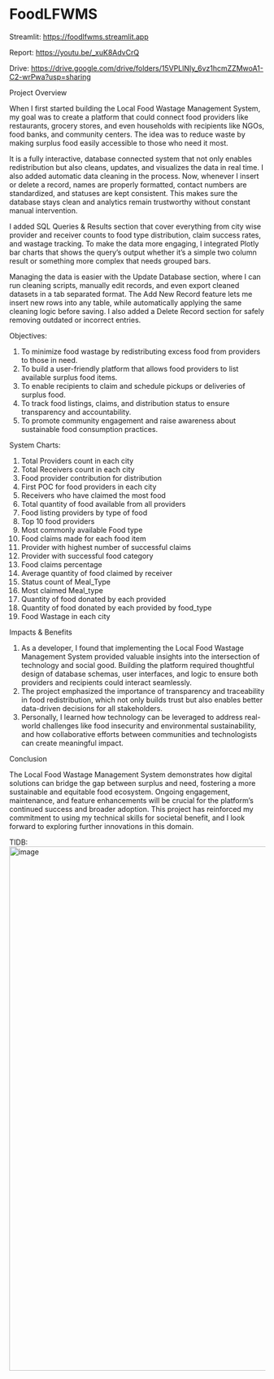 # FoodLFWMS

Streamlit: https://foodlfwms.streamlit.app

Report: https://youtu.be/_xuK8AdvCrQ

Drive: https://drive.google.com/drive/folders/15VPLlNIy_6vz1hcmZZMwoA1-C2-wrPwa?usp=sharing

Project Overview

When I first started building the Local Food Wastage Management System, my goal was to create a platform that could connect food providers like restaurants, grocery stores, and even households with recipients like NGOs, food banks, and community centers. The idea was to reduce waste by making surplus food easily accessible to those who need it most.

It is a fully interactive, database connected system that not only enables redistribution but also cleans, updates, and visualizes the data in real time. I also added automatic data cleaning in the process. Now, whenever I insert or delete a record, names are properly formatted, contact numbers are standardized, and statuses are kept consistent. This makes sure the database stays clean and analytics remain trustworthy without constant manual intervention.

I added SQL Queries & Results section that cover everything from city wise provider and receiver counts to food type distribution, claim success rates, and wastage tracking. To make the data more engaging, I integrated Plotly bar charts that shows the query’s output whether it’s a simple two column result or something more complex that needs grouped bars.

Managing the data is easier with the Update Database section, where I can run cleaning scripts, manually edit records, and even export cleaned datasets in a tab separated format. The Add New Record feature lets me insert new rows into any table, while automatically applying the same cleaning logic before saving. I also added a Delete Record section for safely removing outdated or incorrect entries.

Objectives:
1. To minimize food wastage by redistributing excess food from providers to those in need.
2. To build a user-friendly platform that allows food providers to list available surplus food items.
3. To enable recipients to claim and schedule pickups or deliveries of surplus food.
4. To track food listings, claims, and distribution status to ensure transparency and accountability.
5. To promote community engagement and raise awareness about sustainable food consumption practices.

System Charts:
1. Total Providers count in each city
2. Total Receivers count in each city
3. Food provider contribution for distribution
4. First POC for food providers in each city
5. Receivers who have claimed the most food
6. Total quantity of food available from all providers
7. Food listing providers by type of food
8. Top 10 food providers
9. Most commonly available Food type
10. Food claims made for each food item
11. Provider with highest number of successful claims
12. Provider with successful food category
13. Food claims percentage
14. Average quantity of food claimed by receiver
15. Status count of Meal_Type
16. Most claimed Meal_type
17. Quantity of food donated by each provided
18. Quantity of food donated by each provided by food_type
19. Food Wastage in each city

Impacts & Benefits

1. As a developer, I found that implementing the Local Food Wastage Management System provided valuable insights into the intersection of technology and social good. Building the platform required thoughtful design of database schemas, user interfaces, and logic to ensure both providers and recipients could interact seamlessly.
2. The project emphasized the importance of transparency and traceability in food redistribution, which not only builds trust but also enables better data-driven decisions for all stakeholders.
3. Personally, I learned how technology can be leveraged to address real-world challenges like food insecurity and environmental sustainability, and how collaborative efforts between communities and technologists can create meaningful impact.

Conclusion

The Local Food Wastage Management System demonstrates how digital solutions can bridge the gap between surplus and need, fostering a more sustainable and equitable food ecosystem.
Ongoing engagement, maintenance, and feature enhancements will be crucial for the platform’s continued success and broader adoption.
This project has reinforced my commitment to using my technical skills for societal benefit, and I look forward to exploring further innovations in this domain.

TIDB: 
<img width="1582" height="1031" alt="image" src="https://github.com/user-attachments/assets/97f43b6e-bb52-42ff-90a6-f548942969aa" />
